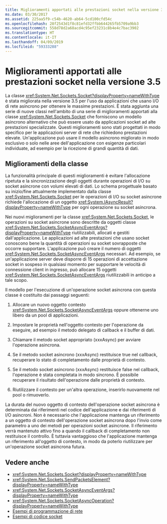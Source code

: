 ```yaml
---
title: Miglioramenti apportati alle prestazioni socket nella versione 3.5
ms.date: 03/30/2017
ms.assetid: 225aa5f9-c54b-4620-ab64-5cd100cfd54c
ms.openlocfilehash: 28f2543d1f8c81efd32ffbb644265fb5709a9bb3
ms.sourcegitcommit: 558d78d2a68acd4c95ef23231c8b4e4c7bac3902
ms.translationtype: HT
ms.contentlocale: it-IT
ms.lasthandoff: 04/09/2019
ms.locfileid: "59333288"
---
```

# <a name="socket-performance-enhancements-in-version-35"></a>Miglioramenti apportati alle prestazioni socket nella versione 3.5
La classe <xref:System.Net.Sockets.Socket?displayProperty=nameWithType> è stata migliorata nella versione 3.5 per l'uso da applicazioni che usano I/O di rete asincrono per ottenere le massime prestazioni. È stata aggiunta una serie di nuove classi nell'ambito di una serie di miglioramenti apportati alla classe <xref:System.Net.Sockets.Socket> che forniscono un modello asincrono alternativo che può essere usato da applicazioni socket ad alte prestazioni specializzate. Questi miglioramenti sono stati progettati in modo specifico per le applicazioni server di rete che richiedono prestazioni elevate. Un'applicazione può usare il modello asincrono migliorato in modo esclusivo o solo nelle aree dell'applicazione con esigenze particolari individuate, ad esempio per la ricezione di grandi quantità di dati.  
  
## <a name="class-enhancements"></a>Miglioramenti della classe  
 La funzionalità principale di questi miglioramenti è evitare l'allocazione ripetuta e la sincronizzazione degli oggetti durante operazioni di I/O su socket asincrone con volumi elevati di dati. Lo schema progettuale basato su inizio/fine attualmente implementato dalla classe <xref:System.Net.Sockets.Socket> per le operazioni di I/O su socket asincrone richiede l'allocazione di un oggetto <xref:System.IAsyncResult?displayProperty=nameWithType> per ogni operazione su socket asincrona.  
  
 Nei nuovi miglioramenti per la classe <xref:System.Net.Sockets.Socket>, le operazioni su socket asincrone sono descritte da oggetti classe <xref:System.Net.Sockets.SocketAsyncEventArgs?displayProperty=nameWithType> riutilizzabili, allocati e gestiti dall'applicazione. Le applicazioni ad alte prestazioni che usano socket conoscono bene la quantità di operazioni su socket sovrapposte che occorre supportare. L'applicazione può creare il numero di oggetti <xref:System.Net.Sockets.SocketAsyncEventArgs> necessari. Ad esempio, se un'applicazione server deve disporre di 15 operazioni di accettazione socket in sospeso in qualsiasi momento per supportare le velocità di connessione client in ingresso, può allocare 15 oggetti <xref:System.Net.Sockets.SocketAsyncEventArgs> riutilizzabili in anticipo a tale scopo.  
  
 Il modello per l'esecuzione di un'operazione socket asincrona con questa classe è costituito dai passaggi seguenti:  
  
1. Allocare un nuovo oggetto contesto <xref:System.Net.Sockets.SocketAsyncEventArgs> oppure ottenerne uno libero da un pool di applicazioni.  
  
2. Impostare le proprietà nell'oggetto contesto per l'operazione da eseguire, ad esempio il metodo delegato di callback e il buffer di dati.  
  
3. Chiamare il metodo socket appropriato (xxxAsync) per avviare l'operazione asincrona.  
  
4. Se il metodo socket asincrono (xxxAsync) restituisce true nel callback, recuperare lo stato di completamento dalle proprietà di contesto.  
  
5. Se il metodo socket asincrono (xxxAsync) restituisce false nel callback, l'operazione è stata completata in modo sincrono. È possibile recuperare il risultato dell'operazione dalle proprietà di contesto.  
  
6. Riutilizzare il contesto per un'altra operazione, inserirlo nuovamente nel pool o rimuoverlo.  
  
 La durata del nuovo oggetto di contesto dell'operazione socket asincrona è determinata dai riferimenti nel codice dell'applicazione e dai riferimenti di I/O asincroni. Non è necessario che l'applicazione mantenga un riferimento a un oggetto di contesto dell'operazione socket asincrona dopo l'invio come parametro a uno dei metodi per operazioni socket asincrone. Il riferimento verrà mantenuto attivo fino a quando il callback di completamento non restituisce il controllo. È tuttavia vantaggioso che l'applicazione mantenga un riferimento all'oggetto di contesto, in modo da poterlo riutilizzare per un'operazione socket asincrona futura.  
  
## <a name="see-also"></a>Vedere anche

- <xref:System.Net.Sockets.Socket?displayProperty=nameWithType>
- <xref:System.Net.Sockets.SendPacketsElement?displayProperty=nameWithType>
- <xref:System.Net.Sockets.SocketAsyncEventArgs?displayProperty=nameWithType>
- <xref:System.Net.Sockets.SocketAsyncOperation?displayProperty=nameWithType>
- [Esempi di programmazione di rete](../../../docs/framework/network-programming/network-programming-samples.md)
- [Esempi di codice socket](socket-code-examples.md)
